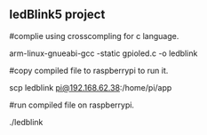 ledBlink5 project 
------------------

#complie using crosscompling for c language. 

arm-linux-gnueabi-gcc -static gpioled.c -o ledblink

#copy compiled file to raspberrypi to run it.
 
scp ledblink pi@192.168.62.38:/home/pi/app

#run compiled file on raspberrypi.

./ledblink
